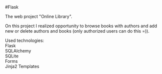 #Flask

The web project "Online Library".

On this project I realized opportunity to browse books with authors and add new or delete
 authors and books (only authorized users can do this =)).

Used technologies:</br>
 Flask</br>
 SQLAlchemy</br>
 SQLite</br>
 Forms</br>
 Jinja2 Templates
